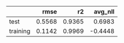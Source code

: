 |          |   rmse |     r2 |   avg_nll |
|:---------|-------:|-------:|----------:|
| test     | 0.5568 | 0.9365 |    0.6983 |
| training | 0.1142 | 0.9969 |   -0.4448 |